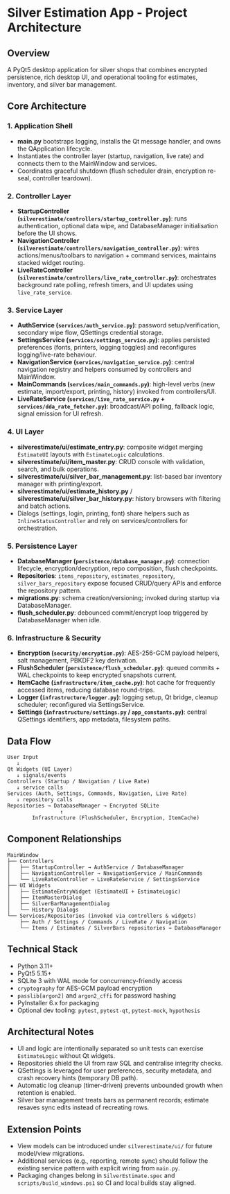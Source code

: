 # Silver Estimation App - Project Architecture

## Overview
A PyQt5 desktop application for silver shops that combines encrypted persistence, rich desktop UI, and operational tooling for estimates, inventory, and silver bar management.

## Core Architecture

### 1. Application Shell
- **main.py** bootstraps logging, installs the Qt message handler, and owns the QApplication lifecycle.
- Instantiates the controller layer (startup, navigation, live rate) and connects them to the MainWindow and services.
- Coordinates graceful shutdown (flush scheduler drain, encryption re-seal, controller teardown).

### 2. Controller Layer
- **StartupController (`silverestimate/controllers/startup_controller.py`)**: runs authentication, optional data wipe, and DatabaseManager initialisation before the UI shows.
- **NavigationController (`silverestimate/controllers/navigation_controller.py`)**: wires actions/menus/toolbars to navigation + command services, maintains stacked widget routing.
- **LiveRateController (`silverestimate/controllers/live_rate_controller.py`)**: orchestrates background rate polling, refresh timers, and UI updates using `live_rate_service`.

### 3. Service Layer
- **AuthService (`services/auth_service.py`)**: password setup/verification, secondary wipe flow, QSettings credential storage.
- **SettingsService (`services/settings_service.py`)**: applies persisted preferences (fonts, printers, logging toggles) and reconfigures logging/live-rate behaviour.
- **NavigationService (`services/navigation_service.py`)**: central navigation registry and helpers consumed by controllers and MainWindow.
- **MainCommands (`services/main_commands.py`)**: high-level verbs (new estimate, import/export, printing, history) invoked from controllers/UI.
- **LiveRateService (`services/live_rate_service.py` + `services/dda_rate_fetcher.py`)**: broadcast/API polling, fallback logic, signal emission for UI refresh.

### 4. UI Layer
- **silverestimate/ui/estimate_entry.py**: composite widget merging `EstimateUI` layouts with `EstimateLogic` calculations.
- **silverestimate/ui/item_master.py**: CRUD console with validation, search, and bulk operations.
- **silverestimate/ui/silver_bar_management.py**: list-based bar inventory manager with printing/export.
- **silverestimate/ui/estimate_history.py** / **silverestimate/ui/silver_bar_history.py**: history browsers with filtering and batch actions.
- Dialogs (settings, login, printing, font) share helpers such as `InlineStatusController` and rely on services/controllers for orchestration.

### 5. Persistence Layer
- **DatabaseManager (`persistence/database_manager.py`)**: connection lifecycle, encryption/decryption, repo composition, flush checkpoints.
- **Repositories**: `items_repository`, `estimates_repository`, `silver_bars_repository` expose focused CRUD/query APIs and enforce the repository pattern.
- **migrations.py**: schema creation/versioning; invoked during startup via DatabaseManager.
- **flush_scheduler.py**: debounced commit/encrypt loop triggered by DatabaseManager when idle.

### 6. Infrastructure & Security
- **Encryption (`security/encryption.py`)**: AES-256-GCM payload helpers, salt management, PBKDF2 key derivation.
- **FlushScheduler (`persistence/flush_scheduler.py`)**: queued commits + WAL checkpoints to keep encrypted snapshots current.
- **ItemCache (`infrastructure/item_cache.py`)**: hot cache for frequently accessed items, reducing database round-trips.
- **Logger (`infrastructure/logger.py`)**: logging setup, Qt bridge, cleanup scheduler; reconfigured via SettingsService.
- **Settings (`infrastructure/settings.py` / `app_constants.py`)**: central QSettings identifiers, app metadata, filesystem paths.

## Data Flow

```
User Input
   ↓
Qt Widgets (UI Layer)
   ↓ signals/events
Controllers (Startup / Navigation / Live Rate)
   ↓ service calls
Services (Auth, Settings, Commands, Navigation, Live Rate)
   ↓ repository calls
Repositories → DatabaseManager → Encrypted SQLite
                 ↑
        Infrastructure (FlushScheduler, Encryption, ItemCache)
```

## Component Relationships

```
MainWindow
├── Controllers
│   ├── StartupController → AuthService / DatabaseManager
│   ├── NavigationController → NavigationService / MainCommands
│   └── LiveRateController → LiveRateService / SettingsService
├── UI Widgets
│   ├── EstimateEntryWidget (EstimateUI + EstimateLogic)
│   ├── ItemMasterDialog
│   ├── SilverBarManagementDialog
│   └── History Dialogs
└── Services/Repositories (invoked via controllers & widgets)
    ├── Auth / Settings / Commands / LiveRate / Navigation
    └── Items / Estimates / SilverBars repositories → DatabaseManager
```

## Technical Stack
- Python 3.11+
- PyQt5 5.15+
- SQLite 3 with WAL mode for concurrency-friendly access
- `cryptography` for AES-GCM payload encryption
- `passlib[argon2]` and `argon2_cffi` for password hashing
- PyInstaller 6.x for packaging
- Optional dev tooling: `pytest`, `pytest-qt`, `pytest-mock`, `hypothesis`

## Architectural Notes
- UI and logic are intentionally separated so unit tests can exercise `EstimateLogic` without Qt widgets.
- Repositories shield the UI from raw SQL and centralise integrity checks.
- QSettings is leveraged for user preferences, security metadata, and crash recovery hints (temporary DB path).
- Automatic log cleanup (timer-driven) prevents unbounded growth when retention is enabled.
- Silver bar management treats bars as permanent records; estimate resaves sync edits instead of recreating rows.

## Extension Points
- View models can be introduced under `silverestimate/ui/` for future model/view migrations.
- Additional services (e.g., reporting, remote sync) should follow the existing service pattern with explicit wiring from `main.py`.
- Packaging changes belong in `SilverEstimate.spec` and `scripts/build_windows.ps1` so CI and local builds stay aligned.
